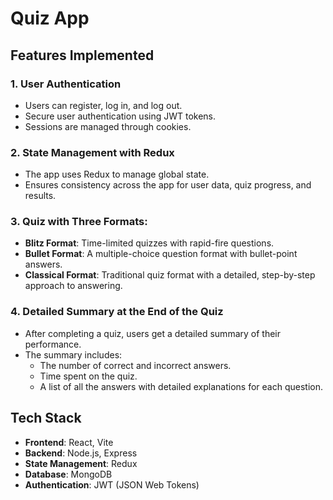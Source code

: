 # Quiz App

## Features Implemented

### 1. User Authentication
- Users can register, log in, and log out.
- Secure user authentication using JWT tokens.
- Sessions are managed through cookies.

### 2. State Management with Redux
- The app uses Redux to manage global state.
- Ensures consistency across the app for user data, quiz progress, and results.

### 3. Quiz with Three Formats:
   - **Blitz Format**: Time-limited quizzes with rapid-fire questions.
   - **Bullet Format**: A multiple-choice question format with bullet-point answers.
   - **Classical Format**: Traditional quiz format with a detailed, step-by-step approach to answering.

### 4. Detailed Summary at the End of the Quiz
- After completing a quiz, users get a detailed summary of their performance.
- The summary includes:
  - The number of correct and incorrect answers.
  - Time spent on the quiz.
  - A list of all the answers with detailed explanations for each question.
  
## Tech Stack
- **Frontend**: React, Vite
- **Backend**: Node.js, Express
- **State Management**: Redux
- **Database**: MongoDB
- **Authentication**: JWT (JSON Web Tokens)


